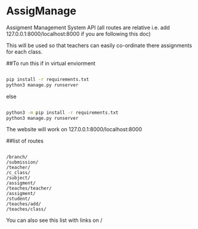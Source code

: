 # AssigManage
Assigment Management System API
(all routes are relative i.e. add 127.0.0.1:8000/localhost:8000 if you are following this doc)

This will be used so that teachers can easily co-ordinate there assignments for each class.

##To run this 
if in virtual enviorment
```bash

pip install -r requirements.txt
python3 manage.py runserver

```

else

```bash

python3 -m pip install -r requirements.txt
python3 manage.py runserver

```

The website will work on 127.0.0.1:8000/localhost:8000

##list of routes

```

/branch/
/submission/
/teacher/
/c_class/
/subject/
/assigment/
/teaches/teacher/
/assigment/
/student/
/teaches/add/
/teaches/class/

```

You can also see this list with links on /
